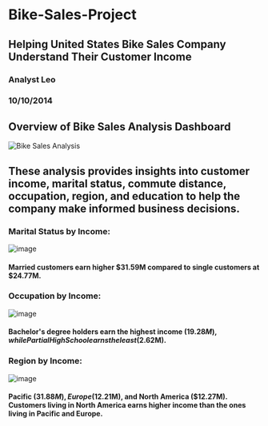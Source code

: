 # Bike-Sales-Project
## Helping United States Bike Sales Company Understand Their Customer Income
### Analyst Leo
### 10/10/2014
## Overview of Bike Sales Analysis Dashboard
![Bike Sales Analysis ](https://github.com/user-attachments/assets/18ec36d7-ff49-477a-af62-b23c4937d0bd)
## These analysis provides insights into customer income, marital status, commute distance, occupation, region, and education to help the company make informed business decisions.
###  Marital Status by Income:
![image](https://github.com/user-attachments/assets/e949ef3a-39a1-4440-bda2-bc4a9e8d8f6e)

#### Married customers earn higher $31.59M compared to single customers at $24.77M.
### Occupation by Income:
![image](https://github.com/user-attachments/assets/a4445dc4-b60e-4d4d-82d2-bb454ea23fcb)
#### Bachelor's degree holders earn the highest income ($19.28M), while Partial High School earns the least ($2.62M).
### Region by Income:
![image](https://github.com/user-attachments/assets/4a65d25e-72b6-4855-9b75-626233743ebb)
#### Pacific ($31.88M), Europe ($12.21M), and North America ($12.27M). Customers living in North America earns higher income than the ones living in Pacific and Europe.


